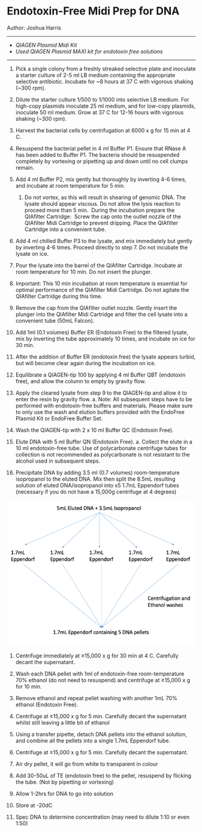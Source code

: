 # Endotoxin-Free Midi Prep for DNA

Author: Joshua Harris

------------------------------------------------------------

-	*QIAGEN Plasmid Midi Kit*
-	*Used QIAGEN Plasmid MAXI kit for endotoxin free solutions*

--------------------------------------------------------------
1.	Pick a single colony from a freshly streaked selective plate and inoculate a starter culture of 2-5 ml LB medium containing the appropriate selective antibiotic. Incubate for ~8 hours at 37 C with vigorous shaking (~300 rpm).  

1. Dilute the starter culture 1/500 to 1/1000 into selective LB medium. For high-copy plasmids inoculate 25 ml medium, and for low-copy plasmids, inoculate 50 ml medium. Grow at 37 C for 12-16 hours with vigorous shaking (~300 rpm).  

1.	Harvest the bacterial cells by centrifugation at 6000 x g for 15 min at 4 C.  

1.	Resuspend the bacterial pellet in 4 ml Buffer P1. Ensure that RNase A has been added to Buffer P1. The bacteria should be resuspended completely by vortexing or pipetting up and down until no cell clumps remain.

1.	Add 4 ml Buffer P2, mix gently but thoroughly by inverting 4-6 times, and incubate at room temperature for 5 min.
    1.	Do not vortex, as this will result in shearing of genomic DNA. The lysate should appear viscous. Do not allow the lysis reaction to proceed more than 5 min.  During the incubation prepare the QIAfilter Cartridge:  Screw the cap onto the outlet nozzle of the QIAfilter Midi Cartridge to prevent dripping. Place the QIAfilter Cartridge into a convenient tube.  

1.	Add 4 ml chilled Buffer P3 to the lysate, and mix immediately but gently by inverting 4-6 times. Proceed directly to step 7. Do not incubate the lysate on ice.  

1.	Pour the lysate into the barrel of the QIAfilter Cartridge. Incubate at room temperature for 10 min. Do not insert the plunger.  

  1.	Important: This 10 min incubation at room temperature is essential for optimal performance of the QIAfilter Midi Cartridge. Do not agitate the QIAfilter Cartridge during this time.  

1.	Remove the cap from the QIAfilter outlet nozzle. Gently insert the plunger into the QIAfilter Midi Cartridge and filter the cell lysate into a convenient tube (50mL Falcon).

1.	Add 1ml (0.1 volumes) Buffer ER (Endotoxin Free) to the filtered lysate, mix by inverting the tube approximately 10 times, and incubate on ice for 30 min.  

1.	After the addition of Buffer ER (endotoxin free) the lysate appears turbid, but will become clear again during the incubation on ice.  

1.	Equilibrate a QIAGEN-tip 100 by applying 4 ml Buffer QBT (endotoxin free), and allow the column to empty by gravity flow.  

1.	Apply the cleared lysate from step 9 to the QIAGEN-tip and allow it to enter the resin by gravity flow.
a.	Note: All subsequent steps have to be performed with endotoxin-free buffers and materials. Please make sure to only use the wash and elution buffers provided with the EndoFree Plasmid Kit or EndoFree Buffer Set.  

1.	Wash the QIAGEN-tip with 2 x 10 ml Buffer QC (Endotoxin Free).  

1.	Elute DNA with 5 ml Buffer QN (Endotoxin Free).
a.	Collect the elute in a 10 ml endotoxin-free tube. Use of polycarbonate centrifuge tubes for collection is not recommended as polycarbonate is not resistant to the alcohol used in subsequent steps.

1.	Precipitate DNA by adding 3.5 ml (0.7 volumes) room-temperature isopropanol to the eluted DNA. Mix then split the 8.5mL resulting solution of eluted DNA/isopropanol into x5 1.7mL Eppendorf tubes (necessary if you do not have a 15,000g centrifuge at 4 degrees)

  ![](cache/MIDI_1.png?raw=true)

1.	Centrifuge immediately at ≥15,000 x g for 30 min at 4 C. Carefully decant the supernatant.  

1.	Wash each DNA pellet with 1ml of endotoxin-free room-temperature 70% ethanol (do not need to resuspend) and centrifuge at ≥15,000 x g for 10 min.  

1.	Remove ethanol and repeat pellet washing with another 1mL 70% ethanol (Endotoxin Free).

1.	Centrifuge at ≥15,000 x g for 5 min. Carefully decant the supernatant whilst still leaving a little bit of ethanol

1.	Using a transfer pipette, detach DNA pellets into the ethanol solution, and combine all the pellets into a single 1.7mL Eppendorf tube.

1.	Centrifuge at ≥15,000 x g for 5 min. Carefully decant the supernatant.

1.	Air dry pellet, it will go from white to transparent in colour

1.	Add 30-50uL of TE (endotoxin free) to the pellet, resuspend by flicking the tube. (Not by pipetting or vortexing)

1.	Allow 1-2hrs for DNA to go into solution

1.	Store at -20dC

1.	Spec DNA to determine concentration (may need to dilute 1:10 or even 1:50)
